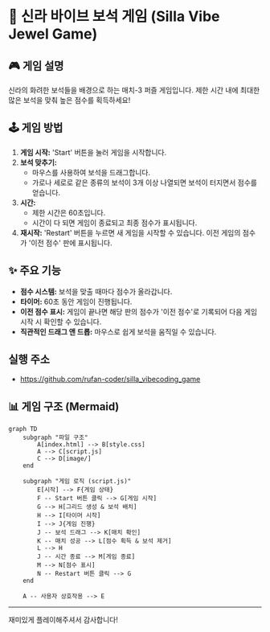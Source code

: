 # 💎 신라 바이브 보석 게임 (Silla Vibe Jewel Game)

## 🎮 게임 설명

신라의 화려한 보석들을 배경으로 하는 매치-3 퍼즐 게임입니다. 제한 시간 내에 최대한 많은 보석을 맞춰 높은 점수를 획득하세요!

## 🕹️ 게임 방법

1.  **게임 시작:** 'Start' 버튼을 눌러 게임을 시작합니다.
2.  **보석 맞추기:**
    *   마우스를 사용하여 보석을 드래그합니다.
    *   가로나 세로로 같은 종류의 보석이 3개 이상 나열되면 보석이 터지면서 점수를 얻습니다.
3.  **시간:**
    *   제한 시간은 60초입니다.
    *   시간이 다 되면 게임이 종료되고 최종 점수가 표시됩니다.
4.  **재시작:** 'Restart' 버튼을 누르면 새 게임을 시작할 수 있습니다. 이전 게임의 점수가 '이전 점수' 판에 표시됩니다.

## ✨ 주요 기능

*   **점수 시스템:** 보석을 맞출 때마다 점수가 올라갑니다.
*   **타이머:** 60초 동안 게임이 진행됩니다.
*   **이전 점수 표시:** 게임이 끝나면 해당 판의 점수가 '이전 점수'로 기록되어 다음 게임 시작 시 확인할 수 있습니다.
*   **직관적인 드래그 앤 드롭:** 마우스로 쉽게 보석을 움직일 수 있습니다.


## 실행 주소
+ https://github.com/rufan-coder/silla_vibecoding_game

## 📊 게임 구조 (Mermaid)

```mermaid
graph TD
    subgraph "파일 구조"
        A[index.html] --> B[style.css]
        A --> C[script.js]
        C --> D[image/]
    end

    subgraph "게임 로직 (script.js)"
        E[시작] --> F{게임 상태}
        F -- Start 버튼 클릭 --> G[게임 시작]
        G --> H[그리드 생성 & 보석 배치]
        H --> I[타이머 시작]
        I --> J{게임 진행}
        J -- 보석 드래그 --> K[매치 확인]
        K -- 매치 성공 --> L[점수 획득 & 보석 제거]
        L --> H
        J -- 시간 종료 --> M[게임 종료]
        M --> N[점수 표시]
        N -- Restart 버튼 클릭 --> G
    end

    A -- 사용자 상호작용 --> E
```

---
재미있게 플레이해주셔서 감사합니다!